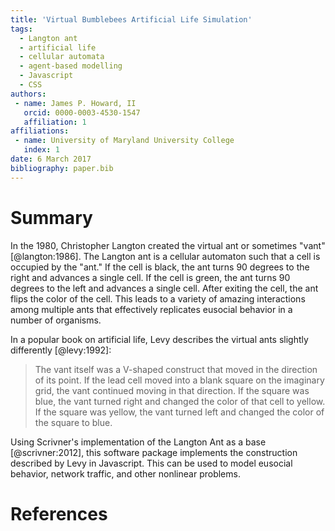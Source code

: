 ```yaml
---
title: 'Virtual Bumblebees Artificial Life Simulation'
tags:
  - Langton ant
  - artificial life
  - cellular automata
  - agent-based modelling
  - Javascript
  - CSS
authors:
 - name: James P. Howard, II
   orcid: 0000-0003-4530-1547
   affiliation: 1
affiliations:
 - name: University of Maryland University College
   index: 1
date: 6 March 2017
bibliography: paper.bib
---
```


# Summary

In the 1980, Christopher Langton created the virtual ant or sometimes
"vant" [@langton:1986]. The Langton ant is a cellular automaton such
that a cell is occupied by the "ant." If the cell is black, the ant
turns 90 degrees to the right and advances a single cell. If the cell is
green, the ant turns 90 degrees to the left and advances a single
cell. After exiting the cell, the ant flips the color of the cell. This
leads to a variety of amazing interactions among multiple ants that
effectively replicates eusocial behavior in a number of organisms.

In a popular book on artificial life, Levy describes the virtual ants
slightly differently [@levy:1992]:

> The vant itself was a V-shaped construct that moved in the direction
> of its point. If the lead cell moved into a blank square on the
> imaginary grid, the vant continued moving in that direction. If the
> square was blue, the vant turned right and changed the color of that
> cell to yellow. If the square was yellow, the vant turned left and
> changed the color of the square to blue.

Using Scrivner's implementation of the Langton Ant as a base
[@scrivner:2012], this software package implements the construction
described by Levy in Javascript.  This can be used to model eusocial
behavior, network traffic, and other nonlinear problems.

# References
